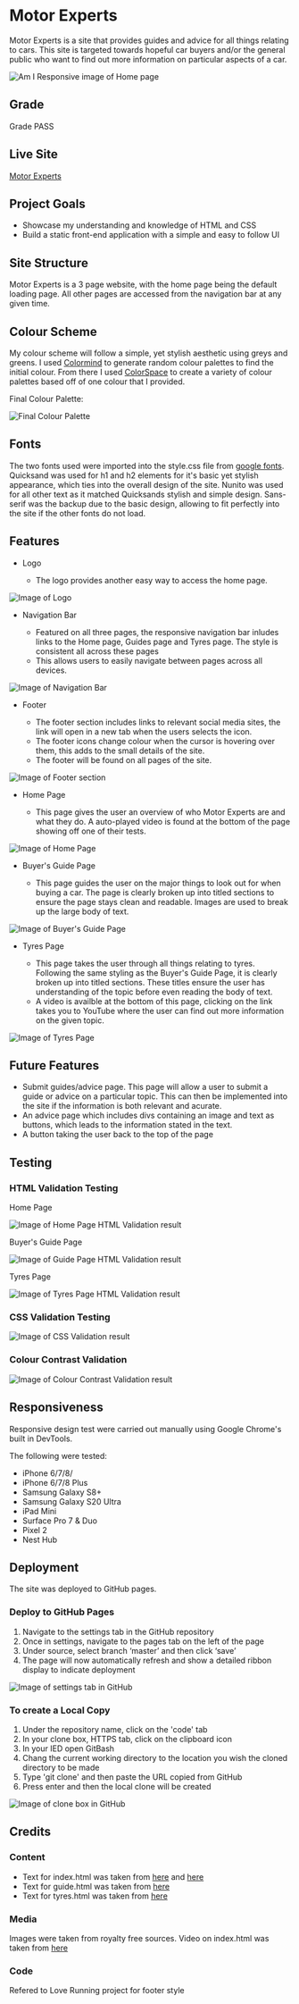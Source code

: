 # Motor Experts

Motor Experts is a site that provides guides and advice for all things relating to cars. This site is targeted towards hopeful car buyers and/or the general public who want to find out more information on particular aspects of a car. 

![Am I Responsive image of Home page](assets/readme-images/is-it-responsive-examples.jpg)

## Grade
Grade PASS

## Live Site
[Motor Experts](https://camerong-dev.github.io/motor-experts/)

## Project Goals

- Showcase my understanding and knowledge of HTML and CSS
- Build a static front-end application with a simple and easy to follow UI

## Site Structure

Motor Experts is a 3 page website, with the home page being the default loading page. All other pages are accessed from the navigation bar at any given time. 

## Colour Scheme

My colour scheme will follow a simple, yet stylish aesthetic using greys and greens. I used [Colormind](http://colormind.io/) to generate random colour palettes to find the initial colour. From there I used [ColorSpace](https://mycolor.space/) to create a variety of colour palettes based off of one colour that I provided. 

Final Colour Palette:

![Final Colour Palette](assets/readme-images/colour-palette.jpg)


## Fonts

The two fonts used were imported into the style.css file from [google fonts](https://fonts.google.com/). Quicksand was used for h1 and h2 elements for it's basic yet stylish appearance, which ties into the overall design of the site. Nunito was used for all other text as it matched Quicksands stylish and simple design. Sans-serif was the backup due to the basic design, allowing to fit perfectly into the site if the other fonts do not load. 

## Features

- Logo

  - The logo provides another easy way to access the home page. 
  
![Image of Logo](assets/readme-images/logo.jpg)

- Navigation Bar

  - Featured on all three pages, the responsive navigation bar inludes links to the Home page, Guides page and Tyres page. The style is consistent all across these         pages
  - This allows users to easily navigate between pages across all devices.
  
![Image of Navigation Bar](assets/readme-images/nav-bar.jpg)

- Footer

  - The footer section includes links to relevant social media sites, the link will open in a new tab when the users selects the icon.
  - The footer icons change colour when the cursor is hovering over them, this adds to the small details of the site. 
  - The footer will be found on all pages of the site. 
  
![Image of Footer section](assets/readme-images/footer-icons.jpg)

- Home Page

  - This page gives the user an overview of who Motor Experts are and what they do. A auto-played video is found at the bottom of the 
    page showing off one of their tests. 

![Image of Home Page](assets/readme-images/home-page.jpg)

- Buyer's Guide Page

  - This page guides the user on the major things to look out for when buying a car. The page is clearly broken up into titled sections to ensure the page stays clean 
    and readable. Images are used to break up the large body of text. 

![Image of Buyer's Guide Page](assets/readme-images/buyers-guide-page.jpg)

- Tyres Page

  - This page takes the user through all things relating to tyres. Following the same styling as the Buyer's Guide Page, it is clearly broken up into titled sections.     These titles ensure the user has understanding of the topic before even reading the body of text. 
  - A video is availble at the bottom of this page, clicking on the link takes you to YouTube where the user can find out more 
    information on the given topic. 

![Image of Tyres Page](assets/readme-images/tyres-page.jpg)

## Future Features
  
  - Submit guides/advice page. This page will allow a user to submit a guide or advice on a particular topic. This can then be implemented into the site if the 
    information is both relevant and acurate.
  - An advice page which includes divs containing an image and text as buttons, which leads to the information stated in the text.
  - A button taking the user back to the top of the page

## Testing

### HTML Validation Testing

  Home Page
  
  ![Image of Home Page HTML Validation result](assets/readme-images/home-page-validation.jpg)
  
  Buyer's Guide Page
  
  ![Image of Guide Page HTML Validation result](assets/readme-images/guides-page-validation.jpg)
  
  Tyres Page
  
  ![Image of Tyres Page HTML Validation result](assets/readme-images/tyres-page-validation.jpg)
  
### CSS Validation Testing

   ![Image of CSS Validation result](assets/readme-images/css-validation.jpg)
   
### Colour Contrast Validation

   ![Image of Colour Contrast Validation result](assets/readme-images/colour-contrast-validation.jpg)
   
## Responsiveness

Responsive design test were carried out manually using Google Chrome's built in DevTools.

The following were tested:

  - iPhone 6/7/8/
  - iPhone 6/7/8 Plus
  - Samsung Galaxy S8+
  - Samsung Galaxy S20 Ultra
  - iPad Mini
  - Surface Pro 7 & Duo
  - Pixel 2
  - Nest Hub


## Deployment

The site was deployed to GitHub pages.

### Deploy to GitHub Pages

  1. Navigate to the settings tab in the GitHub repository
  2. Once in settings, navigate to the pages tab on the left of the page
  3. Under source, select branch ‘master’ and then click ‘save’
  4. The page will now automatically refresh and show a detailed ribbon display to indicate deployment
  
  ![Image of settings tab in GitHub](assets/readme-images/settings-tab.jpg)
  
### To create a Local Copy

  1. Under the repository name, click on the 'code' tab
  2. In your clone box, HTTPS tab, click on the clipboard icon
  3. In your IED open GitBash
  4. Chang the current working directory to the location you wish the cloned directory to be made
  5. Type 'git clone' and then paste the URL copied from GitHub
  6. Press enter and then the local clone will be created 

 ![Image of clone box in GitHub](assets/readme-images/local-copy.jpg)
  
  ## Credits
  
  ### Content
  
   - Text for index.html was taken from [here](https://www.caranddriver.com/buying-guide/) and [here](https://www.caranddriver.com/features/a32018270/how-we-test-cars/)
   - Text for guide.html was taken from [here](https://strollinsurance.co.uk/blog/the-ultimate-used-car-buying-guide)
   - Text for tyres.html was taken from [here](https://www.theaa.com/driving-advice/safety/tyre-life-and-age)
    
 ### Media
 
   Images were taken from royalty free sources.
   Video on index.html was taken from [here](https://www.caranddriver.com/features/a32018270/how-we-test-cars/)
   
### Code

   Refered to Love Running project for footer style
